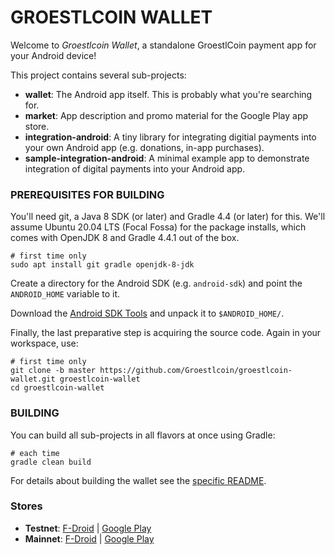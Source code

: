 # GROESTLCOIN WALLET

Welcome to _Groestlcoin Wallet_, a standalone GroestlCoin payment app for your Android device!

This project contains several sub-projects:

 * __wallet__:
     The Android app itself. This is probably what you're searching for.
 * __market__:
     App description and promo material for the Google Play app store.
 * __integration-android__:
     A tiny library for integrating digitial payments into your own Android app
     (e.g. donations, in-app purchases).
 * __sample-integration-android__:
     A minimal example app to demonstrate integration of digital payments into
     your Android app.


### PREREQUISITES FOR BUILDING

You'll need git, a Java 8 SDK (or later) and Gradle 4.4 (or later) for this. We'll assume Ubuntu 20.04 LTS (Focal Fossa)
for the package installs, which comes with OpenJDK 8 and Gradle 4.4.1 out of the box.

    # first time only
    sudo apt install git gradle openjdk-8-jdk

Create a directory for the Android SDK (e.g. `android-sdk`) and point the `ANDROID_HOME` variable to it.

Download the [Android SDK Tools](https://developer.android.com/studio/index.html#command-tools)
and unpack it to `$ANDROID_HOME/`.

Finally, the last preparative step is acquiring the source code. Again in your workspace, use:

    # first time only
    git clone -b master https://github.com/Groestlcoin/groestlcoin-wallet.git groestlcoin-wallet
    cd groestlcoin-wallet


### BUILDING

You can build all sub-projects in all flavors at once using Gradle:

    # each time
    gradle clean build

For details about building the wallet see the [specific README](wallet/README.md).

### Stores
 * __Testnet__:
   <a href="https://f-droid.org/app/hashengineering.groestlcoin.wallet_test">F-Droid</a> |
   <a href='https://play.google.com/store/apps/details?id=hashengineering.groestlcoin.wallet_test'>Google Play</a>
 * __Mainnet__:
   <a href="https://f-droid.org/app/hashengineering.groestlcoin.wallet">F-Droid</a> |
   <a href='https://play.google.com/store/apps/details?id=hashengineering.groestlcoin.wallet'>Google Play</a>
